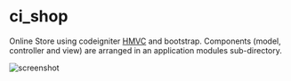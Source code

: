 # ci_shop
Online Store using codeigniter [HMVC](https://bitbucket.org/wiredesignz/codeigniter-modular-extensions-hmvc) and bootstrap. Components (model, controller and view) are arranged in an application modules sub-directory. 

![screenshot](https://github.com/toppu/ci_shop/blob/master/images/ci_shop.png)

